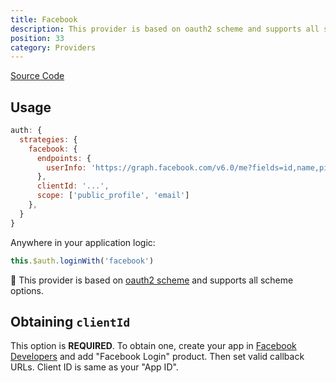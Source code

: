 ```yaml
---
title: Facebook
description: This provider is based on oauth2 scheme and supports all scheme options
position: 33
category: Providers
---
```


[Source Code](https://github.com/nuxt-community/auth-module/blob/dev/src/providers/facebook.ts)

## Usage

```js
auth: {
  strategies: {
    facebook: {
      endpoints: {
        userInfo: 'https://graph.facebook.com/v6.0/me?fields=id,name,picture{url}'
      },
      clientId: '...',
      scope: ['public_profile', 'email']
    },
  }
}
```

Anywhere in your application logic:

```js
this.$auth.loginWith('facebook')
```

💁 This provider is based on [oauth2 scheme](../schemes/oauth2) and supports all scheme options.

## Obtaining `clientId`

This option is **REQUIRED**. To obtain one, create your app in [Facebook Developers](https://developers.facebook.com) and add "Facebook Login" product. Then set valid callback URLs. Client ID is same as your "App ID".
